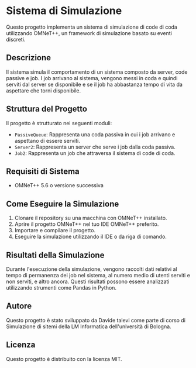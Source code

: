 # Sistema di Simulazione

Questo progetto implementa un sistema di simulazione di code di coda utilizzando OMNeT++, un framework di simulazione basato su eventi discreti.

## Descrizione

Il sistema simula il comportamento di un sistema composto da server, code passive e job. I job arrivano al sistema, vengono messi in coda e quindi serviti dal server se disponibile e 
se il job ha abbastanza tempo di vita da aspettare che torni disponibile. 

## Struttura del Progetto

Il progetto è strutturato nei seguenti moduli:

- `PassiveQueue`: Rappresenta una coda passiva in cui i job arrivano e aspettano di essere serviti.
- `Server2`: Rappresenta un server che serve i job dalla coda passiva.
- `Job2`: Rappresenta un job che attraversa il sistema di code di coda.

## Requisiti di Sistema

- OMNeT++ 5.6 o versione successiva

## Come Eseguire la Simulazione

1. Clonare il repository su una macchina con OMNeT++ installato.
2. Aprire il progetto OMNeT++ nel tuo IDE OMNeT++ preferito.
3. Importare e compilare il progetto.
4. Eseguire la simulazione utilizzando il IDE o da riga di comando.

## Risultati della Simulazione

Durante l'esecuzione della simulazione, vengono raccolti dati relativi al tempo di permanenza dei job nel sistema, al numero medio di utenti serviti e non serviti, e altro ancora. Questi risultati possono essere analizzati utilizzando strumenti come Pandas in Python.

## Autore

Questo progetto è stato sviluppato da Davide talevi come parte di corso di Simulazione di sitemi della LM Informatica dell'università di Bologna.

## Licenza

Questo progetto è distribuito con la licenza MIT.
